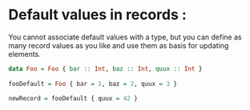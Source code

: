 
# Default values in records : 

You cannot associate default values with a type, but you can define as many record values as you like and use them as basis for updating elements.

```haskell
data Foo = Foo { bar :: Int, baz :: Int, quux :: Int }
 
fooDefault = Foo { bar = 1, baz = 2, quux = 3 }
 
newRecord = fooDefault { quux = 42 }
````
